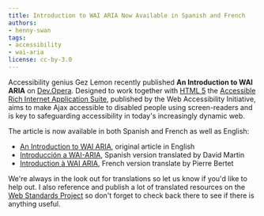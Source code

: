 ```yaml
---
title: Introduction to WAI ARIA Now Available in Spanish and French
authors:
- henny-swan
tags:
- accessibility
- wai-aria
license: cc-by-3.0
---
```


<p>Accessibility genius Gez Lemon recently published <strong>An Introduction to WAI ARIA</strong> on <a href="https://dev.opera.com/">Dev.Opera</a>. Designed to work together with <a href="http://www.alistapart.com/articles/previewofhtml5">HTML 5</a> the <a href="http://www.w3.org/WAI/intro/aria">Accessible Rich Internet Application Suite</a>, published by the Web Accessibility Initiative, aims to make Ajax accessible to disabled people using screen-readers and is key to safeguarding accessibility in today&#39;s increasingly dynamic web.</p>

<p>The article is now available in both Spanish and French as well as English:</p>
<ul>
	<li><a href="https://dev.opera.com/articles/view/introduction-to-wai-aria/">An Introduction to WAI ARIA</a>, original article in English</li>
	<li><span lang="es"><a href="http://www.areia.info/introduccion-a-wai-aria/">Introducción a WAI-ARIA</a></span>, Spanish version translated by David Martin</li>
	<li><span lang="fr&quot;"><a href="http://www.lesintegristes.net/2008/12/09/introduction-a-wai-aria-traduction/">Introduction à WAI ARIA</a>, French version translate by Pierre Bertet</span></li>
 </ul>

<p>We&#39;re always in the look out for translations so let us know if you&#39;d like to help out. I also reference and publish a lot of translated resources on the <a href="http://www.webstandards.org/">Web Standards Project</a> so don&#39;t forget to check back there to see if there is anything useful.</p>



